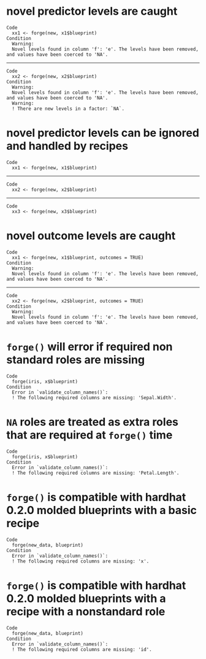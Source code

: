 # novel predictor levels are caught

    Code
      xx1 <- forge(new, x1$blueprint)
    Condition
      Warning:
      Novel levels found in column 'f': 'e'. The levels have been removed, and values have been coerced to 'NA'.

---

    Code
      xx2 <- forge(new, x2$blueprint)
    Condition
      Warning:
      Novel levels found in column 'f': 'e'. The levels have been removed, and values have been coerced to 'NA'.
      Warning:
      ! There are new levels in a factor: `NA`.

# novel predictor levels can be ignored and handled by recipes

    Code
      xx1 <- forge(new, x1$blueprint)

---

    Code
      xx2 <- forge(new, x2$blueprint)

---

    Code
      xx3 <- forge(new, x3$blueprint)

# novel outcome levels are caught

    Code
      xx1 <- forge(new, x1$blueprint, outcomes = TRUE)
    Condition
      Warning:
      Novel levels found in column 'f': 'e'. The levels have been removed, and values have been coerced to 'NA'.

---

    Code
      xx2 <- forge(new, x2$blueprint, outcomes = TRUE)
    Condition
      Warning:
      Novel levels found in column 'f': 'e'. The levels have been removed, and values have been coerced to 'NA'.

# `forge()` will error if required non standard roles are missing

    Code
      forge(iris, x$blueprint)
    Condition
      Error in `validate_column_names()`:
      ! The following required columns are missing: 'Sepal.Width'.

# `NA` roles are treated as extra roles that are required at `forge()` time

    Code
      forge(iris, x$blueprint)
    Condition
      Error in `validate_column_names()`:
      ! The following required columns are missing: 'Petal.Length'.

# `forge()` is compatible with hardhat 0.2.0 molded blueprints with a basic recipe

    Code
      forge(new_data, blueprint)
    Condition
      Error in `validate_column_names()`:
      ! The following required columns are missing: 'x'.

# `forge()` is compatible with hardhat 0.2.0 molded blueprints with a recipe with a nonstandard role

    Code
      forge(new_data, blueprint)
    Condition
      Error in `validate_column_names()`:
      ! The following required columns are missing: 'id'.

